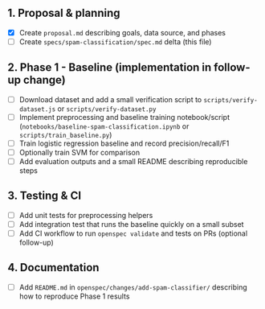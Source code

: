 ## 1. Proposal & planning
- [x] Create `proposal.md` describing goals, data source, and phases
- [ ] Create `specs/spam-classification/spec.md` delta (this file)

## 2. Phase 1 - Baseline (implementation in follow-up change)
- [ ] Download dataset and add a small verification script to `scripts/verify-dataset.js` or `scripts/verify-dataset.py`
- [ ] Implement preprocessing and baseline training notebook/script (`notebooks/baseline-spam-classification.ipynb` or `scripts/train_baseline.py`)
- [ ] Train logistic regression baseline and record precision/recall/F1
- [ ] Optionally train SVM for comparison
- [ ] Add evaluation outputs and a small README describing reproducible steps

## 3. Testing & CI
- [ ] Add unit tests for preprocessing helpers
- [ ] Add integration test that runs the baseline quickly on a small subset
- [ ] Add CI workflow to run `openspec validate` and tests on PRs (optional follow-up)

## 4. Documentation
- [ ] Add `README.md` in `openspec/changes/add-spam-classifier/` describing how to reproduce Phase 1 results
